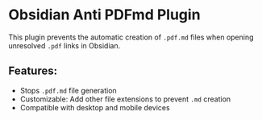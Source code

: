 # Obsidian Anti PDFmd Plugin

This plugin prevents the automatic creation of `.pdf.md` files when opening unresolved `.pdf` links in Obsidian.

## Features:
- Stops `.pdf.md` file generation
- Customizable: Add other file extensions to prevent `.md` creation
- Compatible with desktop and mobile devices